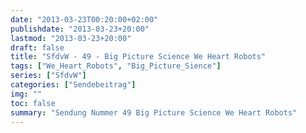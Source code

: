 ```yaml
---
date: "2013-03-23T00:20:00+02:00"
publishdate: "2013-03-23+20:00"
lastmod: "2013-03-23+20:00"
draft: false
title: "SfdvW - 49 - Big Picture Science We Heart Robots"
tags: ["We_Heart_Robots", "Big_Picture_Sience"]
series: ["SfdvW"]
categories: ["Sendebeitrag"]
img: ""
toc: false
summary: "Sendung Nummer 49 Big Picture Science We Heart Robots"
---
```


<div id="example"></div>
<script src="https://cdn.podlove.org/web-player/embed.js"></script>

<script>
  podlovePlayer('#example', '/blog/sfdvw49.json');
</script>
